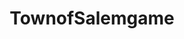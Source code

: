 ---
title: TownofSalemgame
crosslinks:
- darkestdungeon
- Townofcirclejerk
- AskReddit
- theydidthemath
- ShadowBan
- REEEEEEEEEE
- AVoid5
- Pay_Respects
- nocontext
- xkcd
- Simulated
- keming
- MaliciousCompliance
- killthosewhodisagree
- UnexpectedHamilton
- Relax
- gatekeeping
- Paladins
- MandelaEffect
---